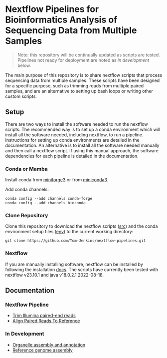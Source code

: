 # Nextflow Pipelines for Bioinformatics Analysis of Sequencing Data from Multiple Samples

> Note: this repository will be continually updated as scripts are tested. Pipelines not ready for deployment are noted as *in development* below. 

The main purpose of this repository is to share nextflow scripts that process sequencing data from multiple samples. These scripts have been designed for a specific purpose, such as trimming reads from multiple paired samples, and are an alternative to setting up bash loops or writing other custom scripts.

## Setup
There are two ways to install the software needed to run the nextflow scripts. The recommended way is to set up a conda environment which will install all the software needed, including nextflow, to run a pipeline. Instructions for setting up conda environments are detailed in the documentation. An alternative is to install all the software needed manually and then call a nextflow script. If using this manual approach, the software dependencies for each pipeline is detailed in the documentation.

### Conda or Mamba
Install conda from [miniforge3](https://github.com/conda-forge/miniforge?tab=readme-ov-file#miniforge3) or from [miniconda3](https://docs.anaconda.com/free/miniconda).

Add conda channels:  
```
conda config --add channels conda-forge
conda config --add channels bioconda
```

### Clone Repository
Clone this repository to download the nextflow scripts ([src](./src)) and the conda environment setup files ([env](./env)) to the current working directory:  
```
git clone https://github.com/Tom-Jenkins/nextflow-pipelines.git
```

### Nextflow
If you are manually installing software, nextflow can be installed by following the installation [docs](https://www.nextflow.io/docs/latest/getstarted.html). The scripts have currently been tested with nextflow v23.10.1 and java v18.0.2.1 2022-08-18.

## Documentation

### Nextflow Pipeline
- [Trim Illumina paired-end reads](./docs/01-trim-illumina-reads.md)
- [Align Paired Reads To Reference](./docs/align-paired-reads.md)

### In Development
- [Organelle assembly and annotation](./docs/02-organelle-assembly-annotation.md)
- [Reference genome assembly](./docs/03-reference-genome-assembly.md)


